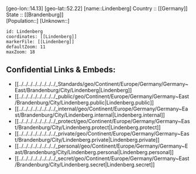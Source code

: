 ﻿---
location: [52.22,14.13] 
mapzoom: [7,12] 
mapmarker: city 
type: City
tags:
- geo/City


SpocWebEntityId: 32027
isDeleted: false
confidential: public

---
[geo-lon::14.13] 
[geo-lat::52.22] 
[name::Lindenberg] 
Country :: [[Germany]]  
State :: [[Brandenburg]]  
[Population::] 
[Unknown::] 


```leaflet
id: Lindenberg
coordinates: [[Lindenberg]] 
markerFile: [[Lindenberg]] 
defaultZoom: 11 
maxZoom: 18
```


## Confidential Links & Embeds: 
- [[../../../../../../../../_Standards/geo/Continent/Europe/Germany/Germany~East/Brandenburg/City/Lindenberg|Lindenberg]] 
- [[../../../../../../../../_public/geo/Continent/Europe/Germany/Germany~East/Brandenburg/City/Lindenberg.public|Lindenberg.public]] 
- [[../../../../../../../../_internal/geo/Continent/Europe/Germany/Germany~East/Brandenburg/City/Lindenberg.internal|Lindenberg.internal]] 
- [[../../../../../../../../_protect/geo/Continent/Europe/Germany/Germany~East/Brandenburg/City/Lindenberg.protect|Lindenberg.protect]] 
- [[../../../../../../../../_private/geo/Continent/Europe/Germany/Germany~East/Brandenburg/City/Lindenberg.private|Lindenberg.private]] 
- [[../../../../../../../../_personal/geo/Continent/Europe/Germany/Germany~East/Brandenburg/City/Lindenberg.personal|Lindenberg.personal]] 
- [[../../../../../../../../_secret/geo/Continent/Europe/Germany/Germany~East/Brandenburg/City/Lindenberg.secret|Lindenberg.secret]] 
